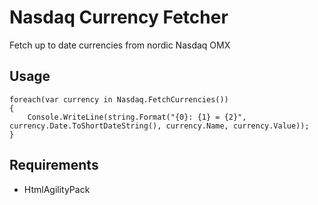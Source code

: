 Nasdaq Currency Fetcher
=======================

Fetch up to date currencies from nordic Nasdaq OMX

## Usage
    foreach(var currency in Nasdaq.FetchCurrencies())
    {
        Console.WriteLine(string.Format("{0}: {1} = {2}", currency.Date.ToShortDateString(), currency.Name, currency.Value));
    }

## Requirements
* HtmlAgilityPack
